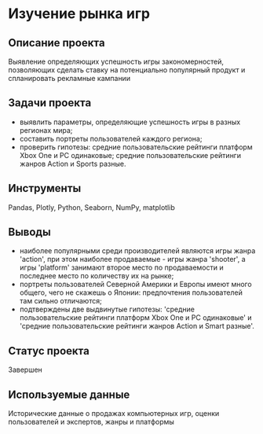 # Изучение рынка игр

## Описание проекта
Выявление определяющих успешность игры закономерностей, позволяющих сделать ставку на потенциально популярный продукт и спланировать рекламные кампании

## Задачи проекта
- выявлить параметры, определяющие успешность игры в разных регионах мира;
- составить портреты пользователей каждого региона;
- проверить гипотезы: средние пользовательские рейтинги платформ Xbox One и PC одинаковые; средние пользовательские рейтинги жанров Action и Sports разные.

## Инструменты
Pandas, Plotly, Python, Seaborn, NumPy, matplotlib

## Выводы
- наиболее популярными среди производителей являются игры жанра 'action', при этом наиболее продаваемые - игры жанра 'shooter', а игры 'platform' занимают второе место по продаваемости и последнее место по количеству их на рынке;
- портреты пользователей Северной Америки и Европы имеют много общего, чего не скажешь о Японии: предпочтения пользователей там сильно отличаются;
- подтверждены две выдвинутые гипотезы: 'средние пользовательские рейтинги платформ Xbox One и PC одинаковые' и 'средние пользовательские рейтинги жанров Action и Smart разные'.

## Статус проекта
Завершен

## Используемые данные
Исторические данные о продажах компьютерных игр, оценки пользователей и экспертов, жанры и платформы
